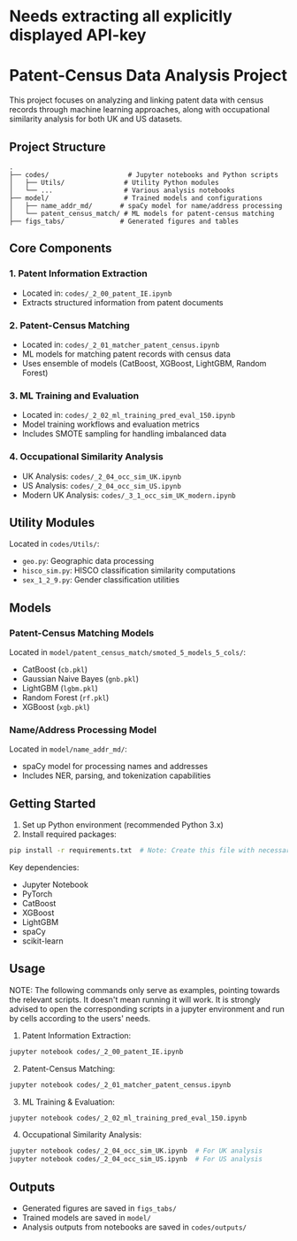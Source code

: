 # **Needs extracting all explicitly displayed API-key**
# Patent-Census Data Analysis Project

This project focuses on analyzing and linking patent data with census records through machine learning approaches, along with occupational similarity analysis for both UK and US datasets.

## Project Structure

```
.
├── codes/                    # Jupyter notebooks and Python scripts
│   ├── Utils/               # Utility Python modules
│   └── ...                  # Various analysis notebooks
├── model/                   # Trained models and configurations
│   ├── name_addr_md/       # spaCy model for name/address processing
│   └── patent_census_match/ # ML models for patent-census matching
├── figs_tabs/              # Generated figures and tables
```

## Core Components

### 1. Patent Information Extraction
- Located in: `codes/_2_00_patent_IE.ipynb`
- Extracts structured information from patent documents

### 2. Patent-Census Matching
- Located in: `codes/_2_01_matcher_patent_census.ipynb`
- ML models for matching patent records with census data
- Uses ensemble of models (CatBoost, XGBoost, LightGBM, Random Forest)

### 3. ML Training and Evaluation
- Located in: `codes/_2_02_ml_training_pred_eval_150.ipynb`
- Model training workflows and evaluation metrics
- Includes SMOTE sampling for handling imbalanced data

### 4. Occupational Similarity Analysis
- UK Analysis: `codes/_2_04_occ_sim_UK.ipynb`
- US Analysis: `codes/_2_04_occ_sim_US.ipynb`
- Modern UK Analysis: `codes/_3_1_occ_sim_UK_modern.ipynb`

## Utility Modules

Located in `codes/Utils/`:
- `geo.py`: Geographic data processing
- `hisco_sim.py`: HISCO classification similarity computations
- `sex_1_2_9.py`: Gender classification utilities

## Models

### Patent-Census Matching Models
Located in `model/patent_census_match/smoted_5_models_5_cols/`:
- CatBoost (`cb.pkl`)
- Gaussian Naive Bayes (`gnb.pkl`)
- LightGBM (`lgbm.pkl`)
- Random Forest (`rf.pkl`)
- XGBoost (`xgb.pkl`)

### Name/Address Processing Model
Located in `model/name_addr_md/`:
- spaCy model for processing names and addresses
- Includes NER, parsing, and tokenization capabilities

## Getting Started

1. Set up Python environment (recommended Python 3.x)
2. Install required packages:
```bash
pip install -r requirements.txt  # Note: Create this file with necessary dependencies
```

Key dependencies:
- Jupyter Notebook
- PyTorch 
- CatBoost
- XGBoost
- LightGBM
- spaCy
- scikit-learn

## Usage
NOTE: The following commands only serve as examples, pointing towards the relevant scripts. It doesn't mean running it will work. It is strongly advised to open the corresponding scripts in a jupyter environment and run by cells according to the users' needs.

1. Patent Information Extraction:
```bash
jupyter notebook codes/_2_00_patent_IE.ipynb
```

2. Patent-Census Matching:
```bash
jupyter notebook codes/_2_01_matcher_patent_census.ipynb
```

3. ML Training & Evaluation:
```bash
jupyter notebook codes/_2_02_ml_training_pred_eval_150.ipynb
```

4. Occupational Similarity Analysis:
```bash
jupyter notebook codes/_2_04_occ_sim_UK.ipynb  # For UK analysis
jupyter notebook codes/_2_04_occ_sim_US.ipynb  # For US analysis
```

## Outputs

- Generated figures are saved in `figs_tabs/`
- Trained models are saved in `model/`
- Analysis outputs from notebooks are saved in `codes/outputs/`
